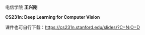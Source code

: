 电信学院 **王兴刚**

**CS231n: Deep Learning for Computer Vision**

课件也可自行下载：https://cs231n.stanford.edu/slides/?C=N;O=D
